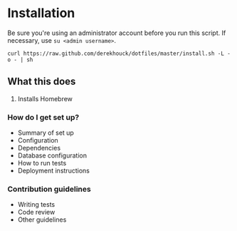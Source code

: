 # Installation #
Be sure you're using an administrator account before you run this script. If necessary, use `su <admin username>`.

```
curl https://raw.github.com/derekhouck/dotfiles/master/install.sh -L -o - | sh
```
## What this does ##

1. Installs Homebrew

### How do I get set up? ###

* Summary of set up
* Configuration
* Dependencies
* Database configuration
* How to run tests
* Deployment instructions

### Contribution guidelines ###

* Writing tests
* Code review
* Other guidelines
